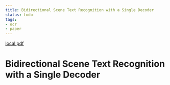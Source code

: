 ```yaml
---
title: Bidirectional Scene Text Recognition with a Single Decoder
status: todo
tags:
- ocr
- paper
---
```


[local pdf](../../../pdfs/Bidirectional%20Scene%20Text%20Recognition%20with%20a%20Single%20Decoder.pdf)

# Bidirectional Scene Text Recognition with a Single Decoder
